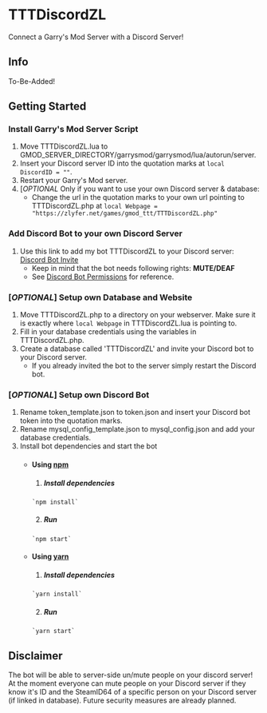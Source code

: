 # TTTDiscordZL
Connect a Garry's Mod Server with a Discord Server!
## Info
To-Be-Added!
## Getting Started
### Install Garry's Mod Server Script
1. Move TTTDiscordZL.lua to GMOD_SERVER_DIRECTORY/garrysmod/garrysmod/lua/autorun/server.
2. Insert your Discord server ID into the quotation marks at `local DiscordID = ""`.
3. Restart your Garry's Mod server.
4. [_OPTIONAL_ Only if you want to use your own Discord server & database:
	* Change the url in the quotation marks to your own url pointing to TTTDiscordZL.php at `local Webpage = "https://zlyfer.net/games/gmod_ttt/TTTDiscordZL.php"`
### Add Discord Bot to your own Discord Server
1. Use this link to add my bot TTTDiscordZL to your Discord server: [Discord Bot Invite](https://discordapp.com/oauth2/authorize?client_id=424687518966087682&scope=bot&permissions=4194304)
	* Keep in mind that the bot needs following rights: **MUTE/DEAF**
	* See [Discord Bot Permissions](https://discordapp.com/developers/docs/topics/permissions) for reference.
### [_OPTIONAL_] Setup own Database and Website
1. Move TTTDiscordZL.php to a directory on your webserver. Make sure it is exactly where `local Webpage` in TTTDiscordZL.lua is pointing to.
2. Fill in your database credentials using the variables in TTTDiscordZL.php.
3. Create a database called 'TTTDiscordZL' and invite your Discord bot to your Discord server.
	* If you already invited the bot to the server simply restart the Discord bot.
### [_OPTIONAL_] Setup own Discord Bot
1. Rename token_template.json to token.json and insert your Discord bot token into the quotation marks.
2. Rename mysql_config_template.json to mysql_config.json and add your database credentials.
3. Install bot dependencies and start the bot
	* #### Using [npm](https://www.npmjs.com/)
		1. ##### Install dependencies
		  `npm install`
		2. ##### Run
		  `npm start`
	* #### Using [yarn](https://yarnpkg.com/)
		1. ##### Install dependencies
		  `yarn install`
		2. ##### Run
		  `yarn start`
## Disclaimer
The bot will be able to server-side un/mute people on your discord server!
At the moment everyone can mute people on your Discord server if they know it's ID and the SteamID64 of a specific person on your Discord server (if linked in database).
Future security measures are already planned.
